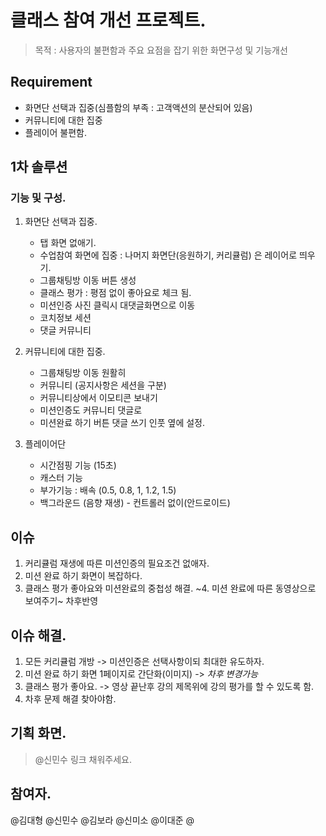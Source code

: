 # 클래스 참여 개선 프로젝트. 
> 목적 : 사용자의 불편함과 주요 요점을 잡기 위한 화면구성 및 기능개선

## Requirement
- 화면단 선택과 집중(심플함의 부족 : 고객액션의 분산되어 있음)
- 커뮤니티에 대한 집중
- 플레이어 불편함.

## 1차 솔루션 

### 기능 및 구성. 
1. 화면단 선택과 집중. 
   - 탭 화면 없애기.
   - 수업참여 화면에 집중 : 나머지 화면단(응원하기, 커리큘럼) 은 레이어로 띄우기. 
   - 그룹채팅방 이동 버튼 생성
   - 클래스 평가 : 평점 없이 좋아요로 체크 됨.
   - 미션인증 사진 클릭시 대댓글화면으로 이동
   - 코치정보 세션
   - 댓글 커뮤니티 

2. 커뮤니티에 대한 집중. 
   - 그룹채팅방 이동 원활히 
   - 커뮤니티 (공지사항은 세션을 구분) 
   - 커뮤니티상에서 이모티콘 보내기
   - 미션인증도 커뮤니티 댓글로 
   - 미션완료 하기 버튼 댓글 쓰기 인풋 옆에 설정. 
   
3. 플레이어단
   - 시간점핑 기능 (15초)
   - 캐스터 기능 
   - 부가기능 : 배속 (0.5, 0.8, 1, 1.2, 1.5)
   - 백그라운드 (음향 재생) - 컨트롤러 없이(안드로이드)
   
## 이슈
1. 커리큘럼 재생에 따른 미션인증의 필요조건 없애자. 
2. 미션 완료 하기 화면이 복잡하다. 
3. 클래스 평가 좋아요와 미션완료의 중첩성 해결. 
  ~4. 미션 완료에 따른 동영상으로 보여주기~ 차후반영

## 이슈 해결. 
1. 모든 커리큘럼 개방 -> 미션인증은 선택사항이되 최대한 유도하자. 
2. 미션 완료 하기 화면 1페이지로 간단화(이미지) -> *차후 변경가능*
3. 클래스 평가 좋아요. -> 영상 끝난후 강의 제목위에 강의 평가를 할 수 있도록 함. 
4. 차후 문제 해결 찾아야함. 

## 기획 화면. 
> @신민수 링크 채워주세요. 

## 참여자. 
@김대형 @신민수 @김보라 @신미소 @이대준 @
